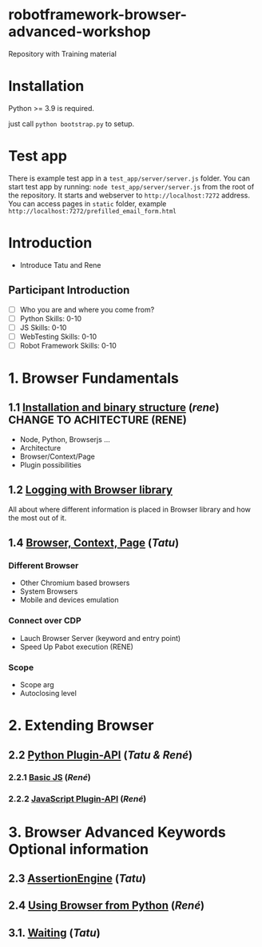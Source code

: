# robotframework-browser-advanced-workshop
Repository with Training material


# Installation

Python >= 3.9 is required.

just call `python bootstrap.py` to setup.

# Test app
There is example test app in a `test_app/server/server.js` folder.
You can start test app by running: `node test_app/server/server.js`
from the root of the repository. It starts and webserver to
`http://localhost:7272` address. You can access pages in `static`
folder, example `http://localhost:7272/prefilled_email_form.html`


# Introduction

- Introduce Tatu and Rene

## Participant Introduction

- [ ] Who you are and where you come from?
- [ ] Python Skills: 0-10
- [ ] JS Skills: 0-10
- [ ] WebTesting Skills: 0-10
- [ ] Robot Framework Skills: 0-10

# 1. Browser Fundamentals

## 1.1 [Installation and binary structure](1.1.Installation_and_Binaries/)		(*rene*) **CHANGE TO ACHITECTURE** (RENE)
 - Node, Python, Browserjs ...
 - Architecture
 - Browser/Context/Page
 - Plugin possibilities

## 1.2 [Logging with Browser library](1.2.Logging/)

All about where different information is placed in Browser library
and how the most out of it.


## 1.4 [Browser, Context, Page](1.4.Browser_Context_Page/) (*Tatu*)
### Different Browser
 - Other Chromium based browsers
 - System Browsers
 - Mobile and devices emulation
### Connect over CDP
 - Lauch Browser Server (keyword and entry point)
 - Speed Up Pabot execution (RENE)
### Scope
 - Scope arg
 - Autoclosing level


# 2. Extending Browser

## 2.2 [Python Plugin-API](2.2.Python_Plugin-API/) 								(*Tatu & René*)

### 2.2.1 [Basic JS](1.5.BasicJS/) 								(*René*)

### 2.2.2 [JavaScript Plugin-API](2.1.JavaScript_Plugin-API/)		(*René*)



# 3. Browser Advanced Keywords **Optional information**

## 2.3 [AssertionEngine](2.3.AssertionEngine)									(*Tatu*)

## 2.4 [Using Browser from Python](2.4.Using_Browser_from_Python)                (*René*)

## 3.1. [Waiting](3.1.Waiting)                             		(*Tatu*)
